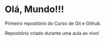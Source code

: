 # Olá, Mundo!!!
 Primeiro repositório do Curso de Git e Github.

 Repositório criado durante uma aula ao vivo!